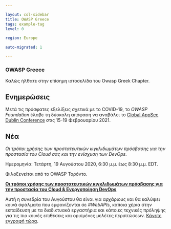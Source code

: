 ```yaml
---

layout: col-sidebar
title: OWASP Greece
tags: example-tag
level: 0

region: Europe

auto-migrated: 1

---
```



### OWASP Greece

Καλώς ήλθατε στην επίσημη ιστοσελίδα του Owasp Greek Chapter.




## Ενημερώσεις

Μετά τις πρόσφατες εξελίξεις σχετικά με το COVID-19, το *OWASP Foundation* έλαβε τη δύσκολη απόφαση να αναβάλει το [Global AppSec Dublin Conference](https://dublin.globalappsec.org/) στις 15-19 Φεβρουαρίου 2021.



## Νέα

*Οι τρόποι χρήσης των προστατευτικών κιγκλιδωμάτων πρόσβασης για την προστασία του Cloud σας και την ενίσχυση των DevOps*.

Ημερομηνία: Τετάρτη, 19 Αυγούστου 2020, 6:30 μ.μ. έως 8:30 μ.μ. EDT.

Φιλοξενείται από το OWASP Τορόντο.

**[Οι τρόποι χρήσης των προστατευτικών κιγκλιδωμάτων πρόσβασης για την προστασία του Cloud & Ενεργοποίηση DevOps](https://lnkd.in/erFm8W6)**


Αυτή η συνεδρία του Αυγούστου θα είναι για αρχάριους και θα καλύψει κοινά σφάλματα που εμφανίζονται σε *#WebAPIs*, κάποια χέρια στην εκπαίδευση με τα διαδικτυακά εργαστήρια και κάποιες τεχνικές πρόληψης για τις πιο κοινές επιθέσεις και ορισμένες μελέτες περιπτώσεων. [Κάνετε εγγραφή τώρα](https://lnkd.in/dX-vM96).


<!-- Standard Chapter Page Template
This is an example of a Project or Chapter page.
Please change these items to indicate the actual information you wish to present. In addition to this information, the 'front-matter' above the text should be modified to reflect your actual information.  An explanation of each of the front-matter items is below:

{front matter for this file}

```
- layout: This is the layout used by project and chapter pages.  You should leave this value as col-sidebar
- title: This is the title of your project or chapter page, usually the name.  For example, OWASP Zed Attack Proxy or OWASP Baltimore
- tags: This is a space-delimited list of tags you associate with your project or chapter.  If you are using tabs, at least one of these tags should be unique in order to be used in the tabs files (an example tab is included in this repo) 
- region: This is the region you are in according to our data
```

{copy for this file (index.md)}
Replace the text above the commented area with your information in the format below:
```
## Welcome
Include some information here about your chapter

## Participation
The Open Web Application Security Project (OWASP) is a nonprofit foundation that works to improve the security of software. All of our projects ,tools, documents, forums, and chapters are free and open to anyone interested in improving application security. 

Chapters are led by local leaders in accordance with the [Chapter Leader Handbook](/www-policy/rules-of-procedure/chapter-handbook). Financial contributions should only be made online using the authorized online donation button. To be a SPEAKER at ANY OWASP Chapter in the world simply review the [speaker agreement](/www-policy/speaker-agreement) and then contact the local chapter leader with details of what OWASP Project, independent research, or related software security topic you would like to present.

Everyone is welcome and encouraged to participate in our [Projects](/projects), [Local Chapters](/chapters), [Events](/events), [Online Groups](https://groups.google.com/a/owasp.com/){:target='_blank'}, and [Community Slack Channel](https://owasp.slack.com/){:target='_blank'}. We especially encourage diversity in all our initiatives. OWASP is a fantastic place to learn about application security, to network, and even to build your reputation as an expert. We also encourage you to be [become a member](/membership) or consider a [donation](/donate) to support our ongoing work.

## Local News
- Meeting Location
- Everyone is welcome to join us at our chapter meetings.

```
{info.md}

This separate file is where you should place links to your Google Group and Meetup page. It will be automatically rendered in the column sidebar.

{leaders.md}

Another separate file that should simply include each leaders name with mailto link as a list. It will also be automatically rendered in the column sidebar.

-->

